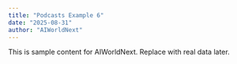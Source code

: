 ```yaml
---
title: "Podcasts Example 6"
date: "2025-08-31"
author: "AIWorldNext"
---
```

This is sample content for AIWorldNext. Replace with real data later.
